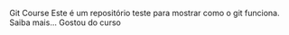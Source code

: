 Git Course
Este é um repositório teste para mostrar como o git funciona.
Saiba mais...
Gostou do curso
